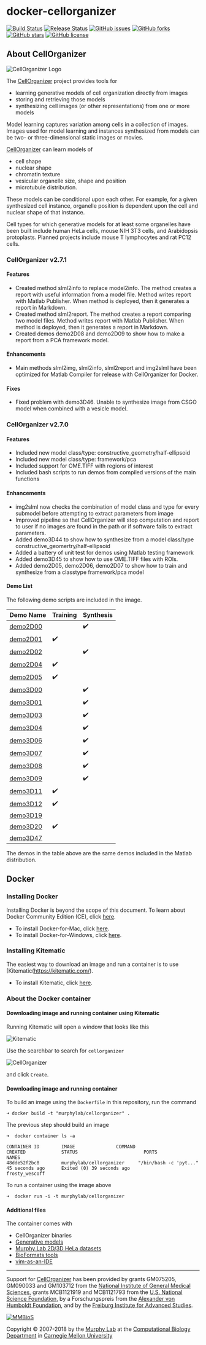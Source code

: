 # docker-cellorganizer

[![Build Status](https://travis-ci.org/icaoberg/docker-cellorganizer.svg?branch=master)](https://travis-ci.org/icaoberg/docker-cellorganizer)
[![Release Status](https://img.shields.io/badge/release-v2.7.1-red.svg)](http://www.cellorganizer.org/)
[![GitHub issues](https://img.shields.io/github/issues/icaoberg/docker-cellorganizer.svg)](https://github.com/icaoberg/docker-cellorganizer/issues)
[![GitHub forks](https://img.shields.io/github/forks/icaoberg/docker-cellorganizer.svg)](https://github.com/icaoberg/docker-cellorganizer/network)
[![GitHub stars](https://img.shields.io/github/stars/icaoberg/docker-cellorganizer.svg)](https://github.com/icaoberg/docker-cellorganizer/stargazers)
[![GitHub license](https://img.shields.io/badge/license-GPLv3-blue.svg)](https://www.gnu.org/licenses/quick-guide-gplv3.en.html)

## About CellOrganizer 

![CellOrganizer Logo](http://www.cellorganizer.org/wp-content/uploads/2017/08/CellOrganizerLogo2-250.jpg)

The [CellOrganizer](http://cellorganizer.org/) project provides tools for

* learning generative models of cell organization directly from images
* storing and retrieving those models
* synthesizing cell images (or other representations) from one or more models

Model learning captures variation among cells in a collection of images. Images used for model learning and instances synthesized from models can be two- or three-dimensional static images or movies.

[CellOrganizer](http://cellorganizer.org/) can learn models of

* cell shape
* nuclear shape
* chromatin texture
* vesicular organelle size, shape and position
* microtubule distribution.

These models can be conditional upon each other. For example, for a given synthesized cell instance, organelle position is dependent upon the cell and nuclear shape of that instance.

Cell types for which generative models for at least some organelles have been built include human HeLa cells, mouse NIH 3T3 cells, and Arabidopsis protoplasts. Planned projects include mouse T lymphocytes and rat PC12 cells.

### CellOrganizer v2.7.1

#### Features

* Created method slml2info to replace model2info. The method creates a report with useful information from a model file. Method writes report with Matlab Publisher. When method is deployed, then it generates a report in Markdown.
* Created method slml2report. The method creates a report comparing two model files. Method writes report with Matlab Publisher. When method is deployed, then it generates a report in Markdown.
* Created demos demo2D08 and demo2D09 to show how to make a report from a PCA framework model.

#### Enhancements

* Main methods slml2img, slml2info, slml2report and img2slml have been optimized for Matlab Compiler for release with CellOrganizer for Docker.

#### Fixes

* Fixed problem with demo3D46. Unable to synthesize image from CSGO model when combined with a vesicle model.

### CellOrganizer v2.7.0

#### Features

* Included new model class/type: constructive_geometry/half-ellipsoid
* Included new model class/type: framework/pca
* Included support for OME.TIFF with regions of interest
* Included bash scripts to run demos from compiled versions of the main functions

#### Enhancements

* img2slml now checks the combination of model class and type for every submodel before attempting to extract parameters from image 
* Improved pipeline so that CellOrganizer will stop computation and report to user if no images are found in the path or if software fails to extract parameters.
* Added demo3D44 to show how to synthesize from a model class/type constructive_geomertry/half-ellipsoid
* Added a battery of unit test for demos using Matlab testing framework
* Added demo3D45 to show how to use OME.TIFF files with ROIs.
* Added demo2D05, demo2D06, demo2D07 to show how to train and synthesize from a classtype framework/pca model

#### Demo List

The following demo scripts are included in the image. 

| Demo Name| Training | Synthesis |
|----------|----------|-----------|
| [demo2D00](http://pigpen.compbio.cs.cmu.edu:8080/view/docker-cellorganizer/job/docker-cellorganizer-demo2D00/) |          | :heavy_check_mark:      |
| [demo2D01](http://pigpen.compbio.cs.cmu.edu:8080/view/docker-cellorganizer/job/docker-cellorganizer-demo2D01/) | :heavy_check_mark:     |           |
| [demo2D02](http://pigpen.compbio.cs.cmu.edu:8080/view/docker-cellorganizer/job/docker-cellorganizer-demo2D02/) |          | :heavy_check_mark:      |
| [demo2D04](http://pigpen.compbio.cs.cmu.edu:8080/view/docker-cellorganizer/job/docker-cellorganizer-demo2D04/) | :heavy_check_mark:     |           |
| [demo2D05](http://pigpen.compbio.cs.cmu.edu:8080/view/docker-cellorganizer/job/docker-cellorganizer-demo2D05/) | :heavy_check_mark:     |           |
| [demo3D00](http://pigpen.compbio.cs.cmu.edu:8080/view/docker-cellorganizer/job/docker-cellorganizer-demo3D00/) |          | :heavy_check_mark:      |
| [demo3D01](http://pigpen.compbio.cs.cmu.edu:8080/view/docker-cellorganizer/job/docker-cellorganizer-demo3D01/) |          | :heavy_check_mark:      |
| [demo3D03](http://pigpen.compbio.cs.cmu.edu:8080/view/docker-cellorganizer/job/docker-cellorganizer-demo3D03/) |          | :heavy_check_mark:      |
| [demo3D04](http://pigpen.compbio.cs.cmu.edu:8080/view/docker-cellorganizer/job/docker-cellorganizer-demo3D04/) |          | :heavy_check_mark:      |
| [demo3D06](http://pigpen.compbio.cs.cmu.edu:8080/view/docker-cellorganizer/job/docker-cellorganizer-demo3D06/) |          | :heavy_check_mark:      |
| [demo3D07](http://pigpen.compbio.cs.cmu.edu:8080/view/docker-cellorganizer/job/docker-cellorganizer-demo3D07/) |          | :heavy_check_mark:      |
| [demo3D08](http://pigpen.compbio.cs.cmu.edu:8080/view/docker-cellorganizer/job/docker-cellorganizer-demo3D08/) |          | :heavy_check_mark:      |
| [demo3D09](http://pigpen.compbio.cs.cmu.edu:8080/view/docker-cellorganizer/job/docker-cellorganizer-demo3D09/) |          | :heavy_check_mark:      |
| [demo3D11](http://pigpen.compbio.cs.cmu.edu:8080/view/docker-cellorganizer/job/docker-cellorganizer-demo3D11/) | :heavy_check_mark:     |           |
| [demo3D12](http://pigpen.compbio.cs.cmu.edu:8080/view/docker-cellorganizer/job/docker-cellorganizer-demo3D12/) | :heavy_check_mark:     |           |
| [demo3D19](http://pigpen.compbio.cs.cmu.edu:8080/view/docker-cellorganizer/job/docker-cellorganizer-demo3D19/) |      |           |
| [demo3D20](http://pigpen.compbio.cs.cmu.edu:8080/view/docker-cellorganizer/job/docker-cellorganizer-demo3D20/) | :heavy_check_mark:     |           |
| [demo3D47](http://pigpen.compbio.cs.cmu.edu:8080/view/docker-cellorganizer/job/docker-cellorganizer-demo3D47/) |      |           |

The demos in the table above are the same demos included in the Matlab distribution.

## Docker

### Installing Docker

Installing Docker is beyond the scope of this document. To learn about Docker Community Edition (CE), click [here](https://www.docker.com/community-edition).

* To install Docker-for-Mac, click [here](https://docs.docker.com/docker-for-mac/install/).
* To install Docker-for-Windows, click [here](https://docs.docker.com/docker-for-windows/install/).

### Installing Kitematic

The easiest way to download an image and run a container is to use [Kitematic(https://kitematic.com/).

* To install Kitematic, click [here](https://kitematic.com/docs/).

### About the Docker container

#### Downloading image and running container using Kitematic

Running Kitematic will open a window that looks like this

![Kitematic](./images/kitematic.png)

Use the searchbar to search for `cellorganizer`

![CellOrganizer](./images/cellorganizer.png)

and click `Create`.

#### Downloading image and running container


To build an image using the `Dockerfile` in this repository, run the command

```
➜ docker build -t "murphylab/cellorganizer" .
```

The previous step should build an image

```
➜  docker container ls -a

CONTAINER ID        IMAGE               COMMAND                  CREATED             STATUS                        PORTS               NAMES
48dde52f2bc8        murphylab/cellorganizer     "/bin/bash -c 'pyt..."   45 seconds ago      Exited (0) 39 seconds ago                         frosty_wescoff
```

To run a container using the image above

```
➜  docker run -i -t murphylab/cellorganizer
```

#### Additional files

The container comes with

* CellOrganizer binaries
* [Generative models](http://www.cellorganizer.org/model_repository/)
* [Murphy Lab 2D/3D HeLa datasets](http://murphylab.web.cmu.edu/data/)
* [BioFormats tools](https://downloads.openmicroscopy.org/bio-formats/)
* [vim-as-an-IDE](https://github.com/icaoberg/vim-as-an-ide)

---

Support for [CellOrganizer](http://cellorganizer.org/) has been provided by grants GM075205, GM090033 and GM103712 from the [National Institute of General Medical Sciences](http://www.nigms.nih.gov/), grants MCB1121919 and MCB1121793 from the [U.S. National Science Foundation](http://nsf.gov/), by a Forschungspreis from the [Alexander von Humboldt Foundation](http://www.humboldt-foundation.de/), and by the [Freiburg Institute for Advanced Studies](http://www.frias.uni-freiburg.de/lifenet?set_language=en).

[![MMBioS](http://cellorganizer.org/MMBioSlogo.gif)](http://www.mmbios.org)

Copyright © 2007-2018 by the [Murphy Lab](http://murphylab.web.cmu.edu) at the [Computational Biology Department](http://www.cbd.cmu.edu) in [Carnegie Mellon University](http://www.cmu.edu)
